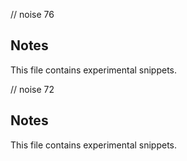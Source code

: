 // noise 76
## Notes
This file contains experimental snippets.

// noise 72
## Notes
This file contains experimental snippets.
